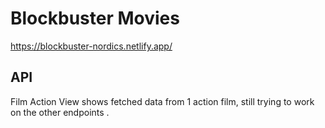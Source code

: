 # Blockbuster Movies 

https://blockbuster-nordics.netlify.app/

## API

Film Action View shows fetched data from 1 action film, still trying to work on the other endpoints .

